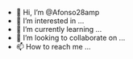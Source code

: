 - 👋 Hi, I’m @Afonso28amp
- 👀 I’m interested in ...
- 🌱 I’m currently learning ...
- 💞️ I’m looking to collaborate on ...
- 📫 How to reach me ...

<!---
Afonso28amp/Afonso28amp is a ✨ special ✨ repository because its `README.md` (this file) appears on your GitHub profile.
You can click the Preview link to take a look at your changes.
--->
